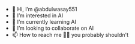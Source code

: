 - 👋 Hi, I’m @abdulwasay551
- 👀 I’m interested in AI
- 🌱 I’m currently learning AI
- 💞️ I’m looking to collaborate on AI
- 📫 How to reach me 🤔🤔 you probably shouldn't 

<!---
abdulwasay551/abdulwasay551 is a ✨ special ✨ repository because its `README.md` (this file) appears on your GitHub profile.
You can click the Preview link to take a look at your changes.
--->
